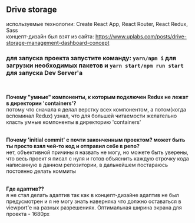 ## Drive storage

используемые технологии: Create React App, React Router, React Redux, Sass <br />
концепт-дизайн был взят из сайта: https://www.uplabs.com/posts/drive-storage-management-dashboard-concept

### для запуска проекта запустите команду: `yarn/npm i` для загрузки необходимых пакетов и `yarn start/npm run start` для запуска Dev Server'а
<br />

**Почему "умные" компоненты, к которым подключен Redux не лежат в директории 'containers'?** <br />
потому что сначала я делал верстку всех компонентом, а потом(когда вспоминал Redux) узнал, что для большей читаемости желательно класть умные компоненты в директорию 'containers'<br /><br />

**Почему 'initial commit' с почти законченным проектом? может быть ты просто взял чей-то код и отправил себе в репо?**<br />
нет, объективной причины я назвать не могу, но можете быть уверены, что весь проект я писал с нуля и готов объяснить каждую строчку кода написанную в данном репозитории, в дальнейшем постараюсь постоянно делать коммиты<br /><br />

**Где адаптив??**<br />
я не стал делать адаптив так как в концепт-дизайне адаптив не был предусмотрен и я не могу знать наверняка что должно оставаться в viewport'е на разных разрешениях. Оптимальная ширина экрана для проекта - 1680px<br /><br />
